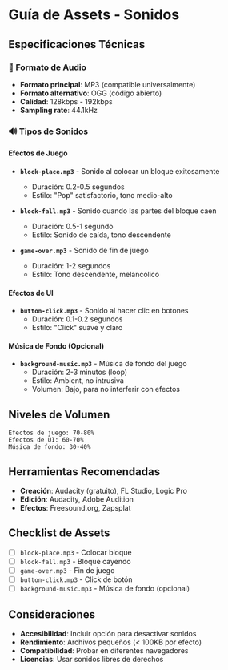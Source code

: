 # Guía de Assets - Sonidos

## Especificaciones Técnicas

### 🎵 Formato de Audio
- **Formato principal**: MP3 (compatible universalmente)
- **Formato alternativo**: OGG (código abierto)
- **Calidad**: 128kbps - 192kbps
- **Sampling rate**: 44.1kHz

### 🔊 Tipos de Sonidos

#### Efectos de Juego
- **`block-place.mp3`** - Sonido al colocar un bloque exitosamente
  - Duración: 0.2-0.5 segundos
  - Estilo: "Pop" satisfactorio, tono medio-alto
  
- **`block-fall.mp3`** - Sonido cuando las partes del bloque caen
  - Duración: 0.5-1 segundo
  - Estilo: Sonido de caída, tono descendente

- **`game-over.mp3`** - Sonido de fin de juego
  - Duración: 1-2 segundos
  - Estilo: Tono descendente, melancólico

#### Efectos de UI
- **`button-click.mp3`** - Sonido al hacer clic en botones
  - Duración: 0.1-0.2 segundos
  - Estilo: "Click" suave y claro

#### Música de Fondo (Opcional)
- **`background-music.mp3`** - Música de fondo del juego
  - Duración: 2-3 minutos (loop)
  - Estilo: Ambient, no intrusiva
  - Volumen: Bajo, para no interferir con efectos

## Niveles de Volumen

```
Efectos de juego: 70-80%
Efectos de UI: 60-70%
Música de fondo: 30-40%
```

## Herramientas Recomendadas

- **Creación**: Audacity (gratuito), FL Studio, Logic Pro
- **Edición**: Audacity, Adobe Audition
- **Efectos**: Freesound.org, Zapsplat

## Checklist de Assets

- [ ] `block-place.mp3` - Colocar bloque
- [ ] `block-fall.mp3` - Bloque cayendo
- [ ] `game-over.mp3` - Fin de juego
- [ ] `button-click.mp3` - Click de botón
- [ ] `background-music.mp3` - Música de fondo (opcional)

## Consideraciones

- **Accesibilidad**: Incluir opción para desactivar sonidos
- **Rendimiento**: Archivos pequeños (< 100KB por efecto)
- **Compatibilidad**: Probar en diferentes navegadores
- **Licencias**: Usar sonidos libres de derechos 